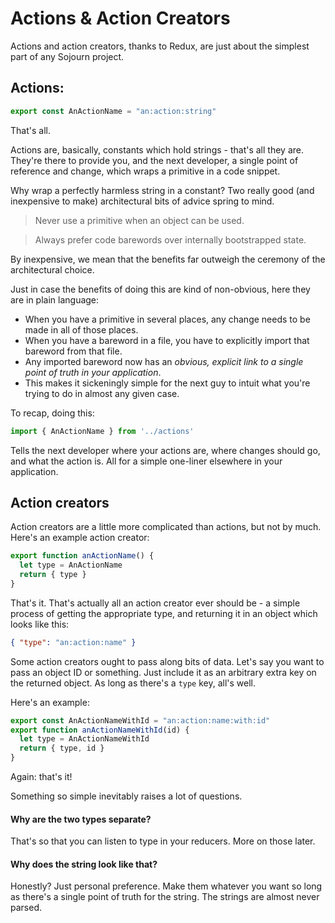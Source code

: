 # Actions & Action Creators

Actions and action creators, thanks to Redux, are just about the simplest part of any Sojourn project.

## Actions:

```javascript
export const AnActionName = "an:action:string"
```

That's all.

Actions are, basically, constants which hold strings - that's all they are.  They're there to provide you, and the next developer, a single point of reference and change, which wraps a primitive in a code snippet.

Why wrap a perfectly harmless string in a constant?  Two really good (and inexpensive to make) architectural bits of advice spring to mind.

> Never use a primitive when an object can be used.

> Always prefer code barewords over internally bootstrapped state.

By inexpensive, we mean that the benefits far outweigh the ceremony of the architectural choice.

Just in case the benefits of doing this are kind of non-obvious, here they are in plain language:

* When you have a primitive in several places, any change needs to be made in all of those places.
* When you have a bareword in a file, you have to explicitly import that bareword from that file.
* Any imported bareword now has an _obvious, explicit link to a single point of truth in your application_.
* This makes it sickeningly simple for the next guy to intuit what you're trying to do in almost any given case.

To recap, doing this:

```javascript
import { AnActionName } from '../actions'
```

Tells the next developer where your actions are, where changes should go, and what the action is.  All for a simple one-liner elsewhere in your application.

## Action creators

Action creators are a little more complicated than actions, but not by much.  Here's an example action creator:

```javascript
export function anActionName() {
  let type = AnActionName
  return { type }
}
```

That's it.  That's actually all an action creator ever should be - a simple process of getting the appropriate type, and returning it in an object which looks like this:

```json
{ "type": "an:action:name" }
```

Some action creators ought to pass along bits of data.  Let's say you want to pass an object ID or something.  Just include it as an arbitrary extra key on the returned object.  As long as there's a `type` key, all's well.

Here's an example:

```javascript
export const AnActionNameWithId = "an:action:name:with:id"
export function anActionNameWithId(id) {
  let type = AnActionNameWithId
  return { type, id }
}
```

Again:  that's it!

Something so simple inevitably raises a lot of questions.

#### Why are the two types separate?

That's so that you can listen to type in your reducers.  More on those later.

#### Why does the string look like that?

Honestly?  Just personal preference.  Make them whatever you want so long as there's a single point of truth for the string.  The strings are almost never parsed.

